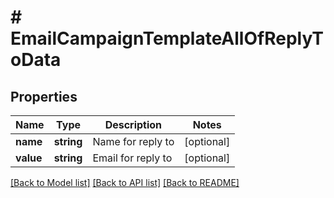 # # EmailCampaignTemplateAllOfReplyToData

## Properties

Name | Type | Description | Notes
------------ | ------------- | ------------- | -------------
**name** | **string** | Name for reply to | [optional] 
**value** | **string** | Email for reply to | [optional] 

[[Back to Model list]](../../README.md#documentation-for-models) [[Back to API list]](../../README.md#documentation-for-api-endpoints) [[Back to README]](../../README.md)


